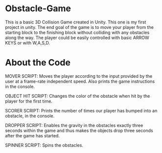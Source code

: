 # Obstacle-Game


This is a basic 3D Collision Game created in Unity. This one is my first project in unity. The end goal of the game is to move your player from the starting block to the finishing block without colliding with any obstacles along the way. The player could be easily controlled with basic ARROW KEYS or with W,A,S,D.

# About the Code

MOVER SCRIPT: Moves the player according to the input provided by the user at a frame-rate independent speed. Also prints the game instructions in the console.

OBJECT HIT SCRIPT: Changes the color of the obstacle when hit by the player for the first time.

SCORER SCRIPT: Prints the number of times our player has bumped into an obstacle, in the console.

DROPPER SCRIPT: Enables the gravity in the obstacles exactly three seconds within the game and thus makes the objects drop three seconds after the game has started.

SPINNER SCRIPT: Spins the obstacles.
